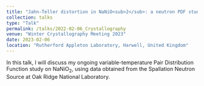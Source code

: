 ```yaml
---
title: "Jahn-Teller distortion in NaNiO<sub>2</sub>: a neutron PDF study"
collection: talks
type: "Talk"
permalink: /talks/2022-02-06_Crystallography
venue: "Winter Crystallography Meeting 2023"
date: 2023-02-06
location: "Rutherford Appleton Laboratory, Harwell, United Kingdom"
---
```


In this talk, I will discuss my ongoing variable-temperature Pair Distribution Function study on NaNiO<sub>2</sub>, using data obtained from the Spallation Neutron Source at Oak Ridge National Laboratory. 


